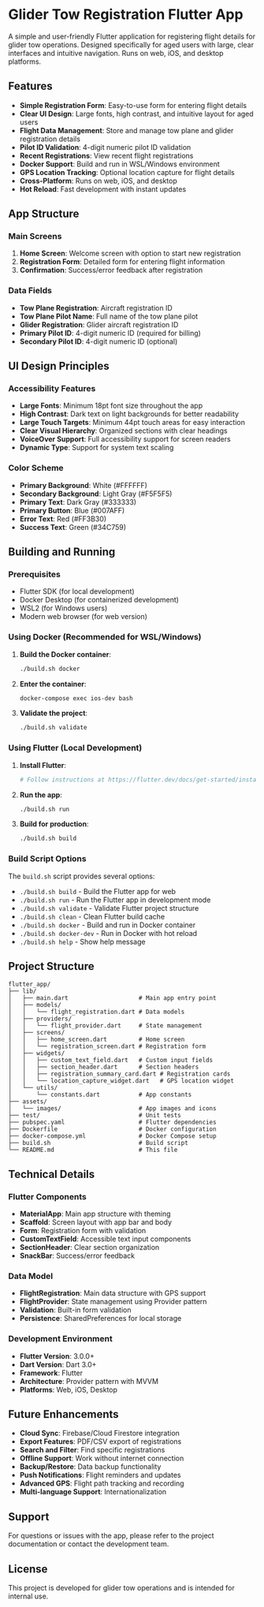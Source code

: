 # Glider Tow Registration Flutter App

A simple and user-friendly Flutter application for registering flight details for glider tow operations. Designed specifically for aged users with large, clear interfaces and intuitive navigation. Runs on web, iOS, and desktop platforms.

## Features

- **Simple Registration Form**: Easy-to-use form for entering flight details
- **Clear UI Design**: Large fonts, high contrast, and intuitive layout for aged users
- **Flight Data Management**: Store and manage tow plane and glider registration details
- **Pilot ID Validation**: 4-digit numeric pilot ID validation
- **Recent Registrations**: View recent flight registrations
- **Docker Support**: Build and run in WSL/Windows environment
- **GPS Location Tracking**: Optional location capture for flight details
- **Cross-Platform**: Runs on web, iOS, and desktop
- **Hot Reload**: Fast development with instant updates

## App Structure

### Main Screens
1. **Home Screen**: Welcome screen with option to start new registration
2. **Registration Form**: Detailed form for entering flight information
3. **Confirmation**: Success/error feedback after registration

### Data Fields
- **Tow Plane Registration**: Aircraft registration ID
- **Tow Plane Pilot Name**: Full name of the tow plane pilot
- **Glider Registration**: Glider aircraft registration ID
- **Primary Pilot ID**: 4-digit numeric ID (required for billing)
- **Secondary Pilot ID**: 4-digit numeric ID (optional)

## UI Design Principles

### Accessibility Features
- **Large Fonts**: Minimum 18pt font size throughout the app
- **High Contrast**: Dark text on light backgrounds for better readability
- **Large Touch Targets**: Minimum 44pt touch areas for easy interaction
- **Clear Visual Hierarchy**: Organized sections with clear headings
- **VoiceOver Support**: Full accessibility support for screen readers
- **Dynamic Type**: Support for system text scaling

### Color Scheme
- **Primary Background**: White (#FFFFFF)
- **Secondary Background**: Light Gray (#F5F5F5)
- **Primary Text**: Dark Gray (#333333)
- **Primary Button**: Blue (#007AFF)
- **Error Text**: Red (#FF3B30)
- **Success Text**: Green (#34C759)

## Building and Running

### Prerequisites
- Flutter SDK (for local development)
- Docker Desktop (for containerized development)
- WSL2 (for Windows users)
- Modern web browser (for web version)

### Using Docker (Recommended for WSL/Windows)

1. **Build the Docker container**:
   ```bash
   ./build.sh docker
   ```

2. **Enter the container**:
   ```bash
   docker-compose exec ios-dev bash
   ```

3. **Validate the project**:
   ```bash
   ./build.sh validate
   ```

### Using Flutter (Local Development)

1. **Install Flutter**:
   ```bash
   # Follow instructions at https://flutter.dev/docs/get-started/install
   ```

2. **Run the app**:
   ```bash
   ./build.sh run
   ```

3. **Build for production**:
   ```bash
   ./build.sh build
   ```


### Build Script Options

The `build.sh` script provides several options:

- `./build.sh build` - Build the Flutter app for web
- `./build.sh run` - Run the Flutter app in development mode
- `./build.sh validate` - Validate Flutter project structure
- `./build.sh clean` - Clean Flutter build cache
- `./build.sh docker` - Build and run in Docker container
- `./build.sh docker-dev` - Run in Docker with hot reload
- `./build.sh help` - Show help message

## Project Structure

```
flutter_app/
├── lib/
│   ├── main.dart                    # Main app entry point
│   ├── models/
│   │   └── flight_registration.dart # Data models
│   ├── providers/
│   │   └── flight_provider.dart     # State management
│   ├── screens/
│   │   ├── home_screen.dart         # Home screen
│   │   └── registration_screen.dart # Registration form
│   ├── widgets/
│   │   ├── custom_text_field.dart   # Custom input fields
│   │   ├── section_header.dart      # Section headers
│   │   ├── registration_summary_card.dart # Registration cards
│   │   └── location_capture_widget.dart   # GPS location widget
│   └── utils/
│       └── constants.dart           # App constants
├── assets/
│   └── images/                      # App images and icons
├── test/                            # Unit tests
├── pubspec.yaml                     # Flutter dependencies
├── Dockerfile                       # Docker configuration
├── docker-compose.yml               # Docker Compose setup
├── build.sh                         # Build script
└── README.md                        # This file
```

## Technical Details

### Flutter Components
- **MaterialApp**: Main app structure with theming
- **Scaffold**: Screen layout with app bar and body
- **Form**: Registration form with validation
- **CustomTextField**: Accessible text input components
- **SectionHeader**: Clear section organization
- **SnackBar**: Success/error feedback

### Data Model
- **FlightRegistration**: Main data structure with GPS support
- **FlightProvider**: State management using Provider pattern
- **Validation**: Built-in form validation
- **Persistence**: SharedPreferences for local storage

### Development Environment
- **Flutter Version**: 3.0.0+
- **Dart Version**: Dart 3.0+
- **Framework**: Flutter
- **Architecture**: Provider pattern with MVVM
- **Platforms**: Web, iOS, Desktop

## Future Enhancements

- **Cloud Sync**: Firebase/Cloud Firestore integration
- **Export Features**: PDF/CSV export of registrations
- **Search and Filter**: Find specific registrations
- **Offline Support**: Work without internet connection
- **Backup/Restore**: Data backup functionality
- **Push Notifications**: Flight reminders and updates
- **Advanced GPS**: Flight path tracking and recording
- **Multi-language Support**: Internationalization

## Support

For questions or issues with the app, please refer to the project documentation or contact the development team.

## License

This project is developed for glider tow operations and is intended for internal use.
